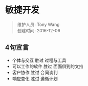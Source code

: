 # 敏捷开发
> 维护人员: Tony Wang    
> 创建时间: 2016-12-06

## 4句宣言
- 个体与交互 胜过 过程与工具
- 可以工作的软件 胜过 面面俱到的文挡
- 客户协作 胜过 合同谈判
- 响应变化 胜过 遵循计划
